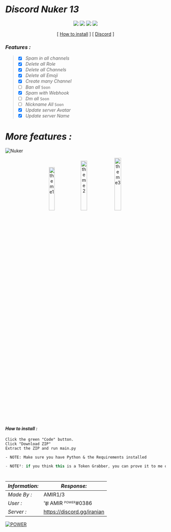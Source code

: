 # *Discord Nuker 13*


<p align="center">
 <img src="https://img.shields.io/github/languages/top/Rdimo/Hazard-Nuker?style=flat-square" </a>
 <img src="https://img.shields.io/github/last-commit/AMIR-H-P/Discord-Nuker?color=blue&style=flat-square" </a>
 <img src="https://img.shields.io/github/stars/AMIR-H-P/Discord-Nuker?color=blue&label=Stars&style=flat-square" </a>
 <img src="https://img.shields.io/github/forks/AMIR-H-P/Discord-Nuker?color=blue&label=Forks&style=flat-square" </a>
</p>

<p align="center">
[ <a href="https://github.com/AMIR-H-P/Discord-Nuker/edit/main/README.md#how-to-install-">How to install</a> ] [
<a href="https://discord.gg/iranian">Discord</a> ]
</p>

### *Features :*
> - [x] *Spam in all channels*
> - [x] *Delete all Role*
> - [x] *Delete all Channels*
> - [x] *Delete all Emoji*
> - [x] *Create many Channel*
> - [ ] *Ban all* `Soon`
> - [x] *Spam with Webhook*
> - [ ] *Dm all* `Soon`
> - [ ] *Nickname All* `Soon`
> - [x] *Update server Avatar*
> - [x] *Update server Name*
# *More features :*
![Nuker](https://cdn.discordapp.com/attachments/939059101495861338/967378880442794014/SharedScreenshot.jpg?size=4096)

<p align="center">
 <img alt="theme1" src="https://cdn.discordapp.com/attachments/939059101495861338/967387759838920724/123SharedScreenshot.jpg?size=4096" width="18.7%">
 <img alt="theme2" src="https://cdn.discordapp.com/attachments/939059101495861338/967387759549480960/121SharedScreenshot.jpg?size=4096" width="20%">
 <img alt="theme3" src="https://cdn.discordapp.com/attachments/939059101495861338/967387759297826926/333SharedScreenshot.jpg?size=4096" width="20.6%">
</p>

#

#### *How to install :*
```
Click the green "Code" button.
Click "Download ZIP"
Extract the ZIP and run main.py
```
```red
- NOTE: Make sure you have Python & the Requirements installed
```
```js
- NOTE²: if you think this is a Token Grabber, you can prove it to me or others by proving it! 
```
#
|*Information:* | *Response:* |
|--------------|------------ |
| *Made By :*   |        AMIR1/3     |
| *User :*      |'झ AMIR ᴾᴼᵂᴱᴿ#0386 |
| *Server :*   | https://discord.gg/iranian |




<a href="https://discord.gg/iranian" target="_blank"><img src="https://discordapp.com/api/guilds/967103945770160188/widget.png?style=banner4" alt="POWER"/></a>


